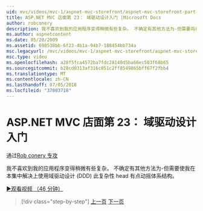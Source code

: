 ```yaml
---
uid: mvc/videos/mvc-1/aspnet-mvc-storefront/aspnet-mvc-storefront-part-23-getting-started-with-domain-driven-design
title: ASP.NET MVC 店面第 23： 域驱动设计入门 |Microsoft Docs
author: robconery
description: 我不喜欢到我的应用程序变得稍微有些复杂。 不确定有其他方法为-但需要将动摇体系结构有点因此，在本集...
ms.author: aspnetcontent
ms.date: 05/28/2009
ms.assetid: 690538bb-6f23-4b1a-94b7-188454bb734a
msc.legacyurl: /mvc/videos/mvc-1/aspnet-mvc-storefront/aspnet-mvc-storefront-part-23-getting-started-with-domain-driven-design
msc.type: video
ms.openlocfilehash: a28f5fca4572ba7fdc28140d5ba66ec503f68b65
ms.sourcegitcommit: b28cd0313af316c051c2ff8549865bff67f2fbb4
ms.translationtype: MT
ms.contentlocale: zh-CN
ms.lasthandoff: 07/05/2018
ms.locfileid: "37803718"
---
```

<a name="aspnet-mvc-storefront-part-23-getting-started-with-domain-driven-design"></a>ASP.NET MVC 店面第 23： 域驱动设计入门
====================
通过[Rob conery 专攻](https://github.com/robconery)

我不喜欢到我的应用程序变得稍微有些复杂。 不确定有其他方法为-但需要使我在本集中解决上使用域驱动设计 (DDD) 此复杂性 head 有点动摇体系结构。

[&#9654;观看视频 （46 分钟）](https://channel9.msdn.com/Blogs/ASP-NET-Site-Videos/aspnet-mvc-storefront-part-23-getting-started-with-domain-driven-design)

> [!div class="step-by-step"]
> [上一页](aspnet-mvc-storefront-part-22-restructuring-rerouting-and-paypal.md)
> [下一页](aspnet-mvc-storefront-part-24-finis.md)
